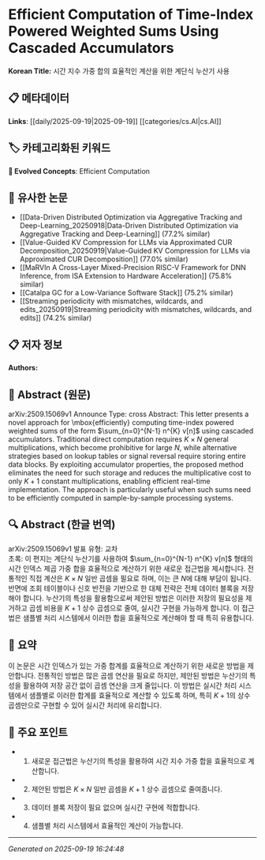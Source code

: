 
# Efficient Computation of Time-Index Powered Weighted Sums Using Cascaded Accumulators

**Korean Title:** 시간 지수 가중 합의 효율적인 계산을 위한 계단식 누산기 사용

## 📋 메타데이터

**Links**: [[daily/2025-09-19|2025-09-19]] [[categories/cs.AI|cs.AI]]

## 🏷️ 카테고리화된 키워드
**🚀 Evolved Concepts**: Efficient Computation

## 🔗 유사한 논문
- [[Data-Driven Distributed Optimization via Aggregative Tracking and Deep-Learning_20250918|Data-Driven Distributed Optimization via Aggregative Tracking and Deep-Learning]] (77.2% similar)
- [[Value-Guided KV Compression for LLMs via Approximated CUR Decomposition_20250919|Value-Guided KV Compression for LLMs via Approximated CUR Decomposition]] (77.0% similar)
- [[MaRVIn A Cross-Layer Mixed-Precision RISC-V Framework for DNN Inference, from ISA Extension to Hardware Acceleration]] (75.8% similar)
- [[Catalpa GC for a Low-Variance Software Stack]] (75.2% similar)
- [[Streaming periodicity with mismatches, wildcards, and edits_20250919|Streaming periodicity with mismatches, wildcards, and edits]] (74.2% similar)

## 📋 저자 정보

**Authors:** 

## 📄 Abstract (원문)

arXiv:2509.15069v1 Announce Type: cross 
Abstract: This letter presents a novel approach for \mbox{efficiently} computing time-index powered weighted sums of the form $\sum_{n=0}^{N-1} n^{K} v[n]$ using cascaded accumulators. Traditional direct computation requires $K{\times}N$ general multiplications, which become prohibitive for large $N$, while alternative strategies based on lookup tables or signal reversal require storing entire data blocks. By exploiting accumulator properties, the proposed method eliminates the need for such storage and reduces the multiplicative cost to only $K{+}1$ constant multiplications, enabling efficient real-time implementation. The approach is particularly useful when such sums need to be efficiently computed in sample-by-sample processing systems.

## 🔍 Abstract (한글 번역)

arXiv:2509.15069v1 발표 유형: 교차  
초록: 이 편지는 계단식 누산기를 사용하여 $\sum_{n=0}^{N-1} n^{K} v[n]$ 형태의 시간 인덱스 제곱 가중 합을 효율적으로 계산하기 위한 새로운 접근법을 제시합니다. 전통적인 직접 계산은 $K{\times}N$ 일반 곱셈을 필요로 하며, 이는 큰 $N$에 대해 부담이 됩니다. 반면에 조회 테이블이나 신호 반전을 기반으로 한 대체 전략은 전체 데이터 블록을 저장해야 합니다. 누산기의 특성을 활용함으로써 제안된 방법은 이러한 저장의 필요성을 제거하고 곱셈 비용을 $K{+}1$ 상수 곱셈으로 줄여, 실시간 구현을 가능하게 합니다. 이 접근법은 샘플별 처리 시스템에서 이러한 합을 효율적으로 계산해야 할 때 특히 유용합니다.

## 📝 요약

이 논문은 시간 인덱스가 있는 가중 합계를 효율적으로 계산하기 위한 새로운 방법을 제안합니다. 전통적인 방법은 많은 곱셈 연산을 필요로 하지만, 제안된 방법은 누산기의 특성을 활용하여 저장 공간 없이 곱셈 연산을 크게 줄입니다. 이 방법은 실시간 처리 시스템에서 샘플별로 이러한 합계를 효율적으로 계산할 수 있도록 하며, 특히 $K{+}1$의 상수 곱셈만으로 구현할 수 있어 실시간 처리에 유리합니다.

## 🎯 주요 포인트

- 1. 새로운 접근법은 누산기의 특성을 활용하여 시간 지수 가중 합을 효율적으로 계산합니다.

- 2. 제안된 방법은 $K{\times}N$ 일반 곱셈을 $K{+}1$ 상수 곱셈으로 줄여줍니다.

- 3. 데이터 블록 저장이 필요 없으며 실시간 구현에 적합합니다.

- 4. 샘플별 처리 시스템에서 효율적인 계산이 가능합니다.

---

*Generated on 2025-09-19 16:24:48*